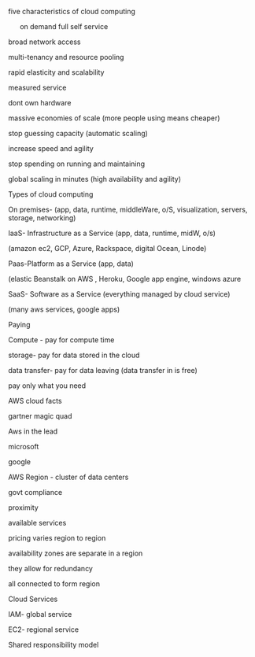 five characteristics of cloud computing 

      on demand full self service 

broad network access

multi-tenancy and resource pooling 

rapid elasticity and scalability 

measured service 



dont own hardware 

massive economies of scale (more people using means cheaper)

stop guessing capacity (automatic scaling)

increase speed and agility

stop spending on running and maintaining 

global scaling in minutes (high availability and agility) 



Types of cloud computing



On premises- (app, data, runtime, middleWare, o/S, visualization, servers, storage, networking) 



IaaS- Infrastructure as a Service (app, data, runtime, midW, o/s)

(amazon ec2, GCP, Azure, Rackspace, digital Ocean, Linode) 

Paas-Platform as a Service (app, data)

(elastic Beanstalk on AWS , Heroku, Google app engine, windows azure  

SaaS- Software as a Service (everything managed by cloud service) 

(many aws services, google apps)



Paying 

Compute - pay for compute time

storage- pay for data stored in the cloud 

data transfer- pay for data leaving (data transfer in is free) 



pay only what you need 



AWS cloud facts 

gartner magic quad 

Aws in the lead 

microsoft 

google 



AWS Region - cluster of data centers

govt compliance 

proximity 

available services 

pricing varies region to region



availability zones are separate in a region 

they allow for redundancy 

all connected to form region 



Cloud Services

IAM- global service 

EC2- regional service 


Shared responsibility model
